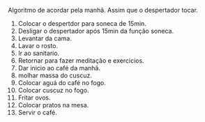 Algoritmo de acordar pela manhã. Assim que o despertador tocar.

1. Colocar o despertdor para soneca de 15min.
2. Desligar o despertador após 15min da função soneca.
3. Levantar da cama.
4. Lavar o rosto.
5. Ir ao sanitario.
6. Retornar para fazer meditação e exercicios.
7. Dar inicio ao café da manhã.
8. molhar massa do cuscuz.
9. Colocar aguá do café no fogo.
10. Colocar cuscuz no fogo.
11. Fritar ovos.
12. Colocar pratos na mesa.
13. Servir o café.